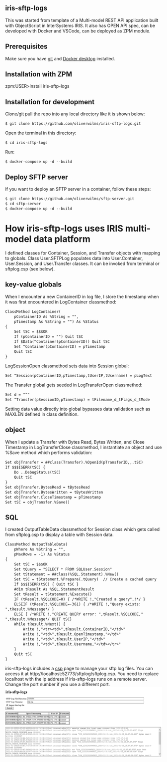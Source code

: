 ## iris-sftp-logs
This was started from template of a Multi-model REST API application built with ObjectScript in InterSystems IRIS.
It also has OPEN API spec, 
can be developed with Docker and VSCode,
can be deployed as ZPM module.

## Prerequisites
Make sure you have [git](https://git-scm.com/book/en/v2/Getting-Started-Installing-Git) and [Docker desktop](https://www.docker.com/products/docker-desktop) installed.

## Installation with ZPM

zpm:USER>install iris-sftp-logs

## Installation for development

Clone/git pull the repo into any local directory like it is shown below:

```
$ git clone https://github.com/oliverwilms/iris-sftp-logs.git
```

Open the terminal in this directory:
```
$ cd iris-sftp-logs
```
Run:
```
$ docker-compose up -d --build
```

## Deploy SFTP server

If you want to deploy an SFTP server in a container, follow these steps:

```
$ git clone https://github.com/oliverwilms/sftp-server.git
$ cd sftp-server
$ docker-compose up -d --build
```

# How iris-sftp-logs uses IRIS multi-model data platform

I defined classes for Container, Session, and Transfer objects with mapping to globals. Class User.SFTPLog populates data into User.Container, User.Session, and User.Transfer classes. It can be invoked from terminal or sftplog.csp (see below).

## key-value globals

When I encounter a new ContainerID in log file, I store the timestamp when it was first encountered in LogContainer classmethod:

```
ClassMethod LogContainer(
	pContainerID As %String = "",
	pTimestamp As %String = "") As %Status
{
	Set tSC = $$$OK
	If (pContainerID = "") Quit tSC
	If $Data(^Container(pContainerID)) Quit tSC
	Set ^Container(pContainerID) = pTimestamp
	Quit tSC
}
```

LogSessionOpen classmethod sets data into Session global:

```
Set ^Session(pContainerID,pTimestamp,tUserIP,tUsername) = pLogText
```

The Transfer global gets seeded in LogTransferOpen classmethod:

```
Set d = "^"
Set ^Transfer(pSessionID,pTimestamp) = tFilename_d_tFlags_d_tMode
```

Setting data value directly into global bypasses data validation such as MAXLEN defined in class definition.

## object

When I update a Transfer with Bytes Read, Bytes Written, and Close Timestamp in LogTransferClose classmethod, I instantiate an object and use %Save method which performs validation:

```
Set objTransfer = ##class(Transfer).%OpenId(pTransferID,,.tSC)
If $$$ISERR(tSC) {
	Do ..DebugStatus(tSC)
	Quit tSC
}
Set objTransfer.BytesRead = tBytesRead
Set objTransfer.BytesWritten = tBytesWritten
Set objTransfer.CloseTimestamp = pTimestamp
Set tSC = objTransfer.%Save()
```

## SQL

I created OutputTableData classmethod for Session class which gets called from sftplog.csp to display a table with Session data.

```
ClassMethod OutputTableData(
	pWhere As %String = "",
	pMaxRows = -1) As %Status
{
	Set tSC = $$$OK
	Set tQuery = "SELECT * FROM SQLUser.Session"
	Set tStatement = ##class(%SQL.Statement).%New()
	Set tSC = tStatement.%Prepare(.tQuery)  // Create a cached query
	If $$$ISERR(tSC) { Quit tSC }
	#dim tResult As %SQL.StatementResult
	Set tResult = tStatement.%Execute()
	IF (tResult.%SQLCODE=0) { /*WRITE !,"Created a query",!*/ }
	ELSEIF (tResult.%SQLCODE=-361) { /*WRITE !,"Query exists: ",tResult.%Message*/ }
	ELSE { /*WRITE !,"CREATE QUERY error: ",tResult.%SQLCODE," ",tResult.%Message*/ QUIT tSC}
 	While tResult.%Next() {
		Write !,"<tr><td>",tResult.ContainerID,"</td>"
		Write !,"<td>",tResult.OpenTimestamp,"</td>"
		Write !,"<td>",tResult.UserIP,"</td>"
		Write !,"<td>",tResult.Username,"</td></tr>"
	}
	Quit tSC
}
```

iris-sftp-logs includes a [csp](https://github.com/oliverwilms/iris-sftp-logs/blob/master/csp/sftplog.csp) page to manage your sftp log files. You can access it at http://localhost:52773/sftplog/sftplog.csp. You need to replace localhost with the ip address if iris-sftp-logs runs on a remote server. Change the port number if you use a different port.
<img width="1411" alt="Screenshot" src="https://raw.githubusercontent.com/oliverwilms/bilder/main/sftplog.PNG">
